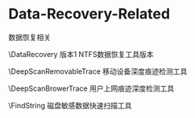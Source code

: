 Data-Recovery-Related
=====================

数据恢复相关

\DataRecovery 版本1  NTFS数据恢复工具版本

\DeepScanRemovableTrace  移动设备深度痕迹检测工具

\DeepScanBrowerTrace  用户上网痕迹深度检测工具

\FindString  磁盘敏感数据快速扫描工具

